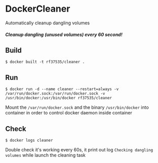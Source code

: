 # DockerCleaner
Automatically cleanup dangling volumes

##### Cleanup dangling (unused volumes) every 60 second!

## Build
`$ docker built -t rf37535/cleaner .`

## Run
`$ docker run -d --name cleaner --restart=always -v /var/run/docker.sock:/var/run/docker.sock -v /usr/bin/docker:/usr/bin/docker rf37535/cleaner`

Mount the `/var/run/docker.sock` and the binary `/usr/bin/docker` into container in order to control docker daemon inside container

## Check
`$ docker logs cleaner`

Double check it's working every 60s, it print out log `Checking dangling volumes` while launch the cleaning task
